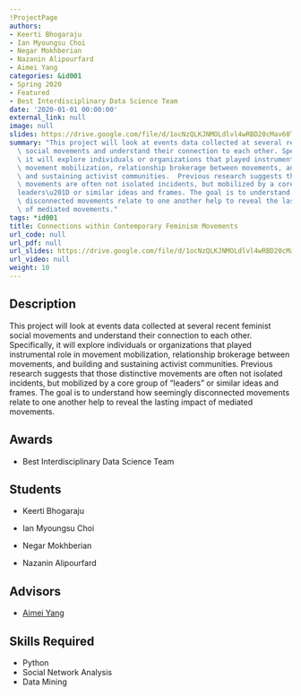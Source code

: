 ```yaml
---
!ProjectPage
authors:
- Keerti Bhogaraju
- Ian Myoungsu Choi
- Negar Mokhberian
- Nazanin Alipourfard
- Aimei Yang
categories: &id001
- Spring 2020
- Featured
- Best Interdisciplinary Data Science Team
date: '2020-01-01 00:00:00'
external_link: null
image: null
slides: https://drive.google.com/file/d/1ocNzQLKJNMOLdlvl4wRBD20cMav60T6d/view?usp=sharing
summary: "This project will look at events data collected at several recent feminist\
  \ social movements and understand their connection to each other. Specifically,\
  \ it will explore individuals or organizations that played instrumental role in\
  \ movement mobilization, relationship brokerage between movements, and building\
  \ and sustaining activist communities.  Previous research suggests that those distinctive\
  \ movements are often not isolated incidents, but mobilized by a core group of \u201C\
  leaders\u201D or similar ideas and frames. The goal is to understand how seemingly\
  \ disconnected movements relate to one another help to reveal the lasting impact\
  \ of mediated movements."
tags: *id001
title: Connections within Contemporary Feminism Movements
url_code: null
url_pdf: null
url_slides: https://drive.google.com/file/d/1ocNzQLKJNMOLdlvl4wRBD20cMav60T6d/view?usp=sharing
url_video: null
weight: 10
---
```

## Description

This project will look at events data collected at several recent feminist social movements and understand their connection to each other. Specifically, it will explore individuals or organizations that played instrumental role in movement mobilization, relationship brokerage between movements, and building and sustaining activist communities.  Previous research suggests that those distinctive movements are often not isolated incidents, but mobilized by a core group of “leaders” or similar ideas and frames. The goal is to understand how seemingly disconnected movements relate to one another help to reveal the lasting impact of mediated movements.



## Awards
* Best Interdisciplinary Data Science Team





## Students

* Keerti Bhogaraju

* Ian Myoungsu Choi

* Negar Mokhberian

* Nazanin Alipourfard

## Advisors

* [Aimei Yang](../../../author/aimei-yang)

## Skills Required


* Python
* Social Network Analysis
* Data Mining